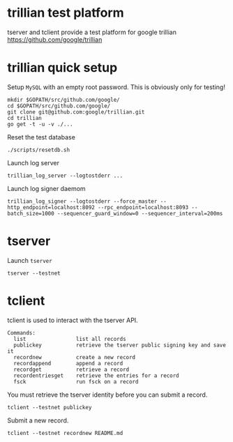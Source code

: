 # trillian test platform

tserver and tclient provide a test platform for google trillian
https://github.com/google/trillian

# trillian quick setup

Setup `MySQL` with an empty root password. This is obviously only for testing!

```
mkdir $GOPATH/src/github.com/google/
cd $GOPATH/src/github.com/google/
git clone git@github.com:google/trillian.git
cd trillian
go get -t -u -v ./...
```

Reset the test database
```
./scripts/resetdb.sh
```

Launch log server
```
trillian_log_server --logtostderr ...
```

Launch log signer daemom
```
trillian_log_signer --logtostderr --force_master --http_endpoint=localhost:8092 --rpc_endpoint=localhost:8093 --batch_size=1000 --sequencer_guard_window=0 --sequencer_interval=200ms
```

# tserver

Launch `tserver`
```
tserver --testnet
```

# tclient

tclient is used to interact with the tserver API.

```
Commands:
  list                list all records
  publickey           retrieve the tserver public signing key and save it
  recordnew           create a new record
  recordappend        append a record
  recordget           retrieve a record
  recordentriesget    retrieve the entries for a record
  fsck                run fsck on a record
```

You must retrieve the tserver identity before you can submit a record.

```
tclient --testnet publickey
```

Submit a new record.

```
tclient --testnet recordnew README.md
```
